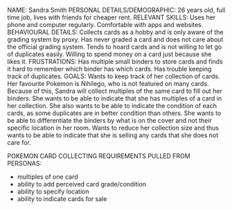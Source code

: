 NAME: Sandra Smith
PERSONAL DETAILS/DEMOGRAPHIC: 26 years old, full time job, lives with friends for cheaper rent. 
RELEVANT SKILLS: Uses her phone and computer regularly. Comfortable with apps and websites. 
BEHAVIOURAL DETAILS: Collects cards as a hobby and is only aware of the grading system by proxy. Has never graded a card and does not care about the official grading system.
                     Tends to hoard cards and is not willing to let go of duplicates easily. Willing to spend money on a card just because she likes it.
FRUSTRATIONS: Has multiple small binders to store cards and finds it hard to remember which binder has which cards. Has trouble keeping track of duplicates.
GOALS: Wants to keep track of her collection of cards. Her favourite Pokemon is Nihilego, who is not featured on many cards. 
        Because of this, Sandra will collect multiples of the same card to fill out her binders. She wants to be able to indicate that 
        she has multiples of a card in her collection. She also wants to be able to indicate the condition of each cards, as some duplicates are in
        better condition than others. She wants to be able to differentiate the binders by what is on the cover and not their specific location in her room.
        Wants to reduce her collection size and thus wants to be able to indicate that she is selling any cards that she does not care for.



POKEMON CARD COLLECTING REQUIREMENTS PULLED FROM PERSONAS:
- multiples of one card
- ability to add perceived card grade/condition
- ability to specify location
- ability to indicate cards for sale
